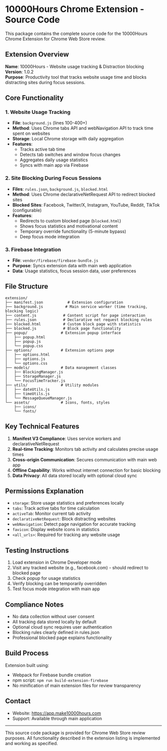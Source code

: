 # 10000Hours Chrome Extension - Source Code

This package contains the complete source code for the 10000Hours Chrome Extension for Chrome Web Store review.

## Extension Overview

**Name**: 10000Hours - Website usage tracking & Distraction blocking  
**Version**: 1.0.2  
**Purpose**: Productivity tool that tracks website usage time and blocks distracting sites during focus sessions.

## Core Functionality

### 1. Website Usage Tracking
- **File**: `background.js` (lines 100-400+)
- **Method**: Uses Chrome tabs API and webNavigation API to track time spent on websites
- **Storage**: Local Chrome storage with daily aggregation
- **Features**: 
  - Tracks active tab time
  - Detects tab switches and window focus changes
  - Aggregates daily usage statistics
  - Syncs with main app via Firebase

### 2. Site Blocking During Focus Sessions
- **Files**: `rules.json`, `background.js`, `blocked.html`
- **Method**: Uses Chrome declarativeNetRequest API to redirect blocked sites
- **Blocked Sites**: Facebook, Twitter/X, Instagram, YouTube, Reddit, TikTok (configurable)
- **Features**:
  - Redirects to custom blocked page (`blocked.html`)
  - Shows focus statistics and motivational content
  - Temporary override functionality (5-minute bypass)
  - Deep focus mode integration

### 3. Firebase Integration
- **File**: `vendor/firebase/firebase-bundle.js`
- **Purpose**: Syncs extension data with main web application
- **Data**: Usage statistics, focus session data, user preferences

## File Structure

```
extension/
├── manifest.json           # Extension configuration
├── background.js          # Main service worker (time tracking, blocking logic)
├── content.js            # Content script for page interaction
├── rules.json            # Declarative net request blocking rules
├── blocked.html          # Custom block page with statistics
├── blocked.js            # Block page functionality
├── popup/               # Extension popup interface
│   ├── popup.html
│   ├── popup.js
│   └── popup.css
├── options/             # Extension options page
│   ├── options.html
│   ├── options.js
│   └── options.css
├── models/              # Data management classes
│   ├── BlockingManager.js
│   ├── StorageManager.js
│   └── FocusTimeTracker.js
├── utils/               # Utility modules
│   ├── dateUtils.js
│   ├── timeUtils.js
│   └── MessageQueueManager.js
└── assets/              # Icons, fonts, styles
    ├── icons/
    └── fonts/
```

## Key Technical Features

1. **Manifest V3 Compliance**: Uses service workers and declarativeNetRequest
2. **Real-time Tracking**: Monitors tab activity and calculates precise usage times
3. **Cross-origin Communication**: Secures communication with main web app
4. **Offline Capability**: Works without internet connection for basic blocking
5. **Data Privacy**: All data stored locally with optional cloud sync

## Permissions Explanation

- `storage`: Store usage statistics and preferences locally
- `tabs`: Track active tabs for time calculation
- `activeTab`: Monitor current tab activity
- `declarativeNetRequest`: Block distracting websites
- `webNavigation`: Detect page navigation for accurate tracking
- `favicon`: Display website icons in statistics
- `<all_urls>`: Required for tracking any website usage

## Testing Instructions

1. Load extension in Chrome Developer mode
2. Visit any tracked website (e.g., facebook.com) - should redirect to blocked page
3. Check popup for usage statistics
4. Verify blocking can be temporarily overridden
5. Test focus mode integration with main app

## Compliance Notes

- No data collection without user consent
- All tracking data stored locally by default
- Optional cloud sync requires user authentication
- Blocking rules clearly defined in rules.json
- Professional blocked page explains functionality

## Build Process

Extension built using:
- Webpack for Firebase bundle creation
- npm script: `npm run build-extension-firebase`
- No minification of main extension files for review transparency

## Contact

- Website: https://app.make10000hours.com
- Support: Available through main application

---

This source code package is provided for Chrome Web Store review purposes. All functionality described in the extension listing is implemented and working as specified.
